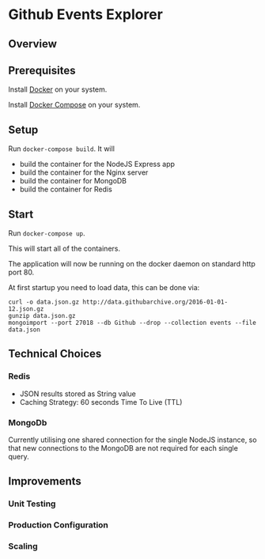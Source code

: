 # Github Events Explorer

## Overview


## Prerequisites

Install [Docker](https://www.docker.com/) on your system.

Install [Docker Compose](http://docs.docker.com/compose/) on your system.


## Setup

Run `docker-compose build`. It will

* build the container for the NodeJS Express app
* build the container for the Nginx server
* build the container for MongoDB
* build the container for Redis


## Start

Run `docker-compose up`.

This will start all of the containers.

The application will now be running on the docker daemon on standard http port 80.

At first startup you need to load data, this can be done via:

```
curl -o data.json.gz http://data.githubarchive.org/2016-01-01-12.json.gz
gunzip data.json.gz
mongoimport --port 27018 --db Github --drop --collection events --file data.json
```


## Technical Choices

### Redis

* JSON results stored as String value
* Caching Strategy: 60 seconds Time To Live (TTL)

### MongoDb

Currently utilising one shared connection for the single NodeJS instance, so that
new connections to the MongoDB are not required for each single query.

## Improvements

### Unit Testing


### Production Configuration


### Scaling
